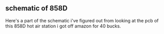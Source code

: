 ## schematic of 858D
Here's a part of the schematic i've figured out from looking at the pcb of this 858D hot air station i got off amazon for 40 bucks.
